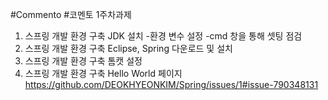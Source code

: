 #Commento
#코멘토 1주차과제
1. 스프링 개발 환경 구축 JDK 설치
-환경 변수 설정
-cmd 창을 통해 셋팅 점검
2. 스프링 개발 환경 구축 Eclipse, Spring 다운로드 및 설치
3. 스프링 개발 환경 구축 톰캣 설정
4. 스프링 개발 환경 구축 Hello World 페이지
https://github.com/DEOKHYEONKIM/Spring/issues/1#issue-790348131
